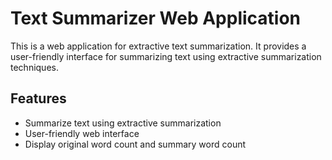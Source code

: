 # Text Summarizer Web Application

This is a web application for extractive text summarization. It provides a user-friendly interface for summarizing text using extractive summarization techniques.

## Features

- Summarize text using extractive summarization
- User-friendly web interface
- Display original word count and summary word count
